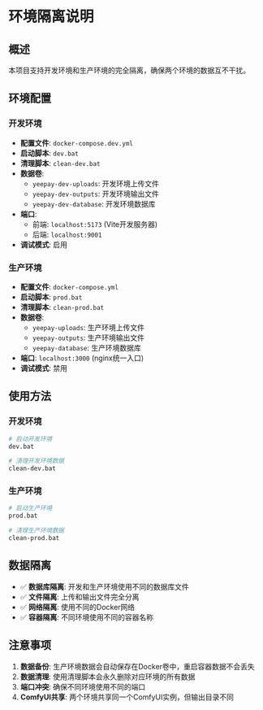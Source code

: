 # 环境隔离说明

## 概述

本项目支持开发环境和生产环境的完全隔离，确保两个环境的数据互不干扰。

## 环境配置

### 开发环境
- **配置文件**: `docker-compose.dev.yml`
- **启动脚本**: `dev.bat`
- **清理脚本**: `clean-dev.bat`
- **数据卷**: 
  - `yeepay-dev-uploads`: 开发环境上传文件
  - `yeepay-dev-outputs`: 开发环境输出文件
  - `yeepay-dev-database`: 开发环境数据库
- **端口**: 
  - 前端: `localhost:5173` (Vite开发服务器)
  - 后端: `localhost:9001`
- **调试模式**: 启用

### 生产环境
- **配置文件**: `docker-compose.yml`
- **启动脚本**: `prod.bat`
- **清理脚本**: `clean-prod.bat`
- **数据卷**:
  - `yeepay-uploads`: 生产环境上传文件
  - `yeepay-outputs`: 生产环境输出文件
  - `yeepay-database`: 生产环境数据库
- **端口**: `localhost:3000` (nginx统一入口)
- **调试模式**: 禁用

## 使用方法

### 开发环境
```bash
# 启动开发环境
dev.bat

# 清理开发环境数据
clean-dev.bat
```

### 生产环境
```bash
# 启动生产环境
prod.bat

# 清理生产环境数据
clean-prod.bat
```

## 数据隔离

- ✅ **数据库隔离**: 开发和生产环境使用不同的数据库文件
- ✅ **文件隔离**: 上传和输出文件完全分离
- ✅ **网络隔离**: 使用不同的Docker网络
- ✅ **容器隔离**: 不同环境使用不同的容器名称

## 注意事项

1. **数据备份**: 生产环境数据会自动保存在Docker卷中，重启容器数据不会丢失
2. **数据清理**: 使用清理脚本会永久删除对应环境的所有数据
3. **端口冲突**: 确保不同环境使用不同的端口
4. **ComfyUI共享**: 两个环境共享同一个ComfyUI实例，但输出目录不同
